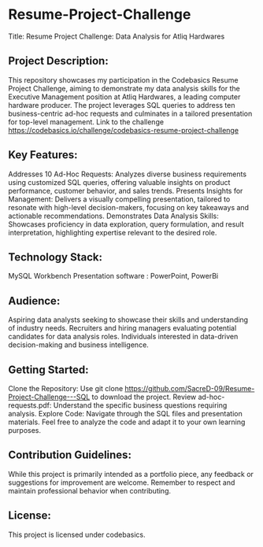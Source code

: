 # Resume-Project-Challenge
Title: Resume Project Challenge: Data Analysis for Atliq Hardwares

## Project Description:

This repository showcases my participation in the Codebasics Resume Project Challenge, aiming to demonstrate my data analysis skills for the Executive Management position at Atliq Hardwares, a leading computer            hardware producer. The project leverages SQL queries to address ten business-centric ad-hoc requests and culminates in a tailored presentation for top-level management.
Link to the challenge https://codebasics.io/challenge/codebasics-resume-project-challenge

## Key Features:

Addresses 10 Ad-Hoc Requests: Analyzes diverse business requirements using customized SQL queries, offering valuable insights on product performance, customer behavior, and sales trends.
Presents Insights for Management: Delivers a visually compelling presentation, tailored to resonate with high-level decision-makers, focusing on key takeaways and actionable recommendations.
Demonstrates Data Analysis Skills: Showcases proficiency in data exploration, query formulation, and result interpretation, highlighting expertise relevant to the desired role.

## Technology Stack:

MySQL Workbench 
Presentation software : PowerPoint, PowerBi

## Audience:

Aspiring data analysts seeking to showcase their skills and understanding of industry needs.
Recruiters and hiring managers evaluating potential candidates for data analysis roles.
Individuals interested in data-driven decision-making and business intelligence.

## Getting Started:

Clone the Repository: Use git clone https://github.com/SacreD-09/Resume-Project-Challenge---SQL to download the project.
Review ad-hoc-requests.pdf: Understand the specific business questions requiring analysis.
Explore Code: Navigate through the SQL files and presentation materials. Feel free to analyze the code and adapt it to your own learning purposes.

## Contribution Guidelines:

While this project is primarily intended as a portfolio piece, any feedback or suggestions for improvement are welcome. Remember to respect and maintain professional behavior when contributing.

## License:

This project is licensed under codebasics.
